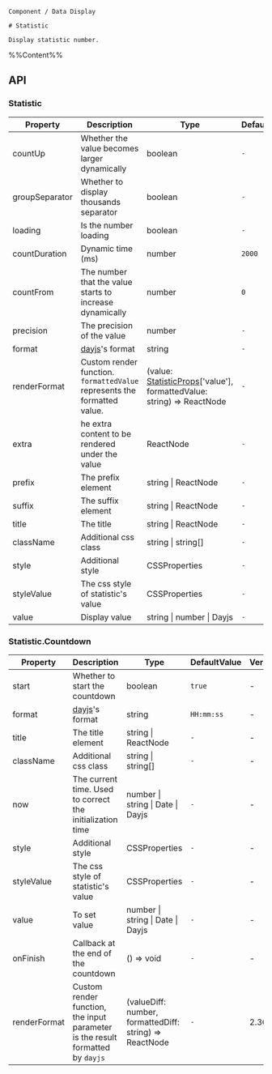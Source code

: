 `````
Component / Data Display

# Statistic

Display statistic number.
`````

%%Content%%

## API

### Statistic

|Property|Description|Type|DefaultValue|Version|
|---|---|---|---|---|
|countUp|Whether the value becomes larger dynamically|boolean |`-`|-|
|groupSeparator|Whether to display thousands separator|boolean |`-`|-|
|loading|Is the number loading|boolean |`-`|2.20.0|
|countDuration|Dynamic time (ms)|number |`2000`|-|
|countFrom|The number that the value starts to increase dynamically|number |`0`|-|
|precision|The precision of the value|number |`-`|-|
|format|[dayjs](https://github.com/iamkun/dayjs)'s format|string |`-`|-|
|renderFormat|Custom render function. `formattedValue` represents the formatted value.|(value: [StatisticProps](statistic#statistic)['value'], formattedValue: string) => ReactNode |`-`|2.36.0|
|extra|he extra content to be rendered under the value|ReactNode |`-`|-|
|prefix|The prefix element|string \| ReactNode |`-`|-|
|suffix|The suffix element|string \| ReactNode |`-`|-|
|title|The title|string \| ReactNode |`-`|-|
|className|Additional css class|string \| string[] |`-`|-|
|style|Additional style|CSSProperties |`-`|-|
|styleValue|The css style of statistic's value|CSSProperties |`-`|-|
|value|Display value|string \| number \| Dayjs |`-`|-|

### Statistic.Countdown

|Property|Description|Type|DefaultValue|Version|
|---|---|---|---|---|
|start|Whether to start the countdown|boolean |`true`|-|
|format|[dayjs](https://github.com/iamkun/dayjs)'s format|string |`HH:mm:ss`|-|
|title|The title element|string \| ReactNode |`-`|-|
|className|Additional css class|string \| string[] |`-`|-|
|now|The current time. Used to correct the initialization time|number \| string \| Date \| Dayjs |`-`|-|
|style|Additional style|CSSProperties |`-`|-|
|styleValue|The css style of statistic's value|CSSProperties |`-`|-|
|value|To set value|number \| string \| Date \| Dayjs |`-`|-|
|onFinish|Callback at the end of the countdown|() => void |`-`|-|
|renderFormat|Custom render function, the input parameter is the result formatted by `dayjs`|(valueDiff: number, formattedDiff: string) => ReactNode |`-`|2.36.0|
